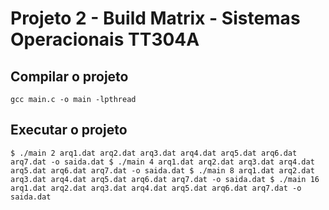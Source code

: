 <h1> Projeto 2 - Build Matrix - Sistemas Operacionais TT304A</h1>


## Compilar o projeto
``
gcc main.c -o main -lpthread
``
## Executar o projeto
``
$ ./main 2 arq1.dat arq2.dat arq3.dat arq4.dat arq5.dat arq6.dat arq7.dat -o saida.dat
$ ./main 4 arq1.dat arq2.dat arq3.dat arq4.dat arq5.dat arq6.dat arq7.dat -o saida.dat
$ ./main 8 arq1.dat arq2.dat arq3.dat arq4.dat arq5.dat arq6.dat arq7.dat -o saida.dat
$ ./main 16 arq1.dat arq2.dat arq3.dat arq4.dat arq5.dat arq6.dat arq7.dat -o saida.dat
``
